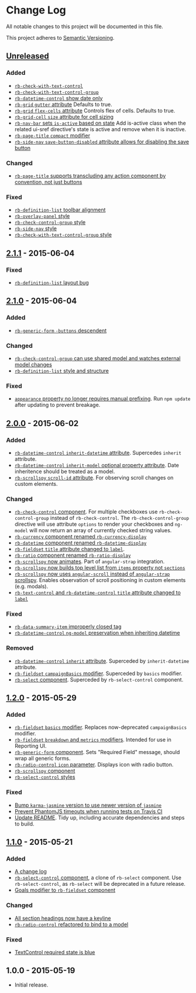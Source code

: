 # Change Log

All notable changes to this project will be documented in this file.

This project adheres to [Semantic Versioning](http://semver.org/).

## [Unreleased][unreleased]

### Added

- [`rb-check-with-text-control`](https://github.com/rockabox/rbx_ui_components/pull/209)
- [`rb-check-with-text-control-group`](https://github.com/rockabox/rbx_ui_components/pull/212)
- [`rb-datetime-control` show date only](https://github.com/rockabox/rbx_ui_components/pull/205)
- [`rb-grid` `gutter` attribute](https://github.com/rockabox/rbx_ui_components/pull/236) Defaults to true.
- [`rb-grid` `flex-cells` attribute](https://github.com/rockabox/rbx_ui_components/pull/236) Controls flex of cells. Defaults to true.
- [`rb-grid-cell` `size` attribute for cell sizing](https://github.com/rockabox/rbx_ui_components/pull/222)
- [`rb-nav-bar` sets `is-active` based on state](https://github.com/rockabox/rbx_ui_components/pull/210) Add is-active class when the related ui-sref directive's state is active and remove when it is inactive.
- [`rb-page-title` `compact` modifier](https://github.com/rockabox/rbx_ui_components/pull/230)
- [`rb-side-nav` `save-button-disabled` attribute allows for disabling the save button](https://github.com/rockabox/rbx_ui_components/pull/237)

### Changed

- [`rb-page-title` supports transcluding any action component by convention, not just buttons](https://github.com/rockabox/rbx_ui_components/pull/217)

### Fixed

- [`rb-definition-list` toolbar alignment](https://github.com/rockabox/rbx_ui_components/pull/203)
- [`rb-overlay-panel` style](https://github.com/rockabox/rbx_ui_components/pull/206)
- [`rb-check-control-group` style](https://github.com/rockabox/rbx_ui_components/pull/211)
- [`rb-side-nav` style](https://github.com/rockabox/rbx_ui_components/pull/227)
- [`rb-check-with-text-control-group` style](https://github.com/rockabox/rbx_ui_components/pull/235)

## [2.1.1] - 2015-06-04

### Fixed

- [`rb-definition-list` layout bug](https://github.com/rockabox/rbx_ui_components/pull/200)

## [2.1.0] - 2015-06-04

### Added

- [`rb-generic-form` `-buttons` descendent](https://github.com/rockabox/rbx_ui_components/pull/186)

### Changed

- [`rb-check-control-group` can use shared model and watches external model changes](https://github.com/rockabox/rbx_ui_components/pull/191)
- [`rb-definition-list` style and structure](https://github.com/rockabox/rbx_ui_components/pull/192)

### Fixed

- [`appearance` property no longer requires manual prefixing](https://github.com/rockabox/rbx_ui_components/pull/187). Run `npm update` after updating to prevent breakage.

## [2.0.0] - 2015-06-02

### Added

- [`rb-datetime-control` `inherit-datetime` attribute](https://github.com/rockabox/rbx_ui_components/pull/156). Supercedes `inherit` attribute.
- [`rb-datetime-control` `inherit-model` optional property attribute](https://github.com/rockabox/rbx_ui_components/pull/156). Date inheritence should be treated as a model.
- [`rb-scrollspy` `scroll-id` attribute](https://github.com/rockabox/rbx_ui_components/pull/183). For observing scroll changes on custom elements.

### Changed

- [`rb-check-control` component](https://github.com/rockabox/rbx_ui_components/pull/165). For multiple checkboxes use `rb-check-control-group` instead of `rb-check-control`. The `rb-check-control-group` directive will use attribute `options` to render your checkboxes and `ng-model` will now return an array of currently checked string values.
- [`rb-currency` component renamed `rb-currency-display`](https://github.com/rockabox/rbx_ui_components/pull/174)
- [`rb-datetime` component renamed `rb-datetime-display`](https://github.com/rockabox/rbx_ui_components/pull/177)
- [`rb-fieldset` `title` attribute changed to `label`](https://github.com/rockabox/rbx_ui_components/pull/184).
- [`rb-ratio` component renamed `rb-ratio-display`](https://github.com/rockabox/rbx_ui_components/pull/175)
- [`rb-scrollspy` now animates](https://github.com/rockabox/rbx_ui_components/pull/183). Part of `angular-strap` integration.
- [`rb-scrollspy` now builds top level list from `items` property not `sections`](https://github.com/rockabox/rbx_ui_components/pull/172)
- [`rb-scrollspy` now uses `angular-scroll` instead of `angular-strap` scrollspy](https://github.com/rockabox/rbx_ui_components/pull/183). Enables observation of scroll positioning in custom elements (e.g. modals).
- [`rb-text-control` and `rb-datetime-control` `title` attribute changed to `label`](https://github.com/rockabox/rbx_ui_components/pull/179)

### Fixed

- [`rb-data-summary-item` improperly closed tag](https://github.com/rockabox/rbx_ui_components/pull/182)
- [`rb-datetime-control` `ng-model` preservation when inheriting datetime](https://github.com/rockabox/rbx_ui_components/pull/173)

### Removed

- [`rb-datetime-control` `inherit` attribute](https://github.com/rockabox/rbx_ui_components/pull/156). Superceded by `inherit-datetime` attribute.
- [`rb-fieldset` `campaignBasics` modifier](https://github.com/rockabox/rbx_ui_components/pull/169). Superceded by `basics` modifier.
- [`rb-select` component](https://github.com/rockabox/rbx_ui_components/pull/170). Superceded by `rb-select-control` component.

## [1.2.0] - 2015-05-29

### Added

- [`rb-fieldset` `basics` modifier](https://github.com/rockabox/rbx_ui_components/pull/144). Replaces now-deprecated `campaignBasics` modifier.
- [`rb-fieldset` `breakdown` and `metrics` modifiers](https://github.com/rockabox/rbx_ui_components/pull/155). Intended for use in Reporting UI.
- [`rb-generic-form` component](https://github.com/rockabox/rbx_ui_components/pull/152). Sets "Required Field" message, should wrap all generic forms.
- [`rb-radio-control` `icon` parameter](https://github.com/rockabox/rbx_ui_components/pull/153). Displays icon with radio button.
- [`rb-scrollspy` component](https://github.com/rockabox/rbx_ui_components/pull/140)
- [`rb-select-control` styles](https://github.com/rockabox/rbx_ui_components/pull/146)

### Fixed

- [Bump `karma-jasmine` version to use newer version of `jasmine`](https://github.com/rockabox/rbx_ui_components/pull/154)
- [Prevent PhantomJS timeouts when running tests on Travis CI](https://github.com/rockabox/rbx_ui_components/pull/157)
- [Update README](https://github.com/rockabox/rbx_ui_components/pull/145). Tidy up, including accurate dependencies and steps to build.

## [1.1.0] - 2015-05-21

### Added

- [A change log](https://github.com/rockabox/rbx_ui_components/pull/141)
- [`rb-select-control` component](https://github.com/rockabox/rbx_ui_components/pull/139), a clone of `rb-select` component. Use `rb-select-control`, as `rb-select` will be deprecated in a future release.
- [Goals modifier to `rb-fieldset` component](https://github.com/rockabox/rbx_ui_components/pull/136)

### Changed

- [All section headings now have a keyline](https://github.com/rockabox/rbx_ui_components/pull/138)
- [`rb-radio-control` refactored to bind to a model](https://github.com/rockabox/rbx_ui_components/pull/137)

### Fixed

- [TextControl required state is blue](https://github.com/rockabox/rbx_ui_components/pull/142)

## 1.0.0 - 2015-05-19

- Initial release.

[unreleased]: https://github.com/rockabox/rbx_ui_components/compare/2.1.1...HEAD
[2.1.1]: https://github.com/rockabox/rbx_ui_components/compare/2.1.0...2.1.1
[2.1.0]: https://github.com/rockabox/rbx_ui_components/compare/2.0.0...2.1.0
[2.0.0]: https://github.com/rockabox/rbx_ui_components/compare/1.2.0...2.0.0
[1.2.0]: https://github.com/rockabox/rbx_ui_components/compare/1.1.0...1.2.0
[1.1.0]: https://github.com/rockabox/rbx_ui_components/compare/1.0.0...1.1.0
